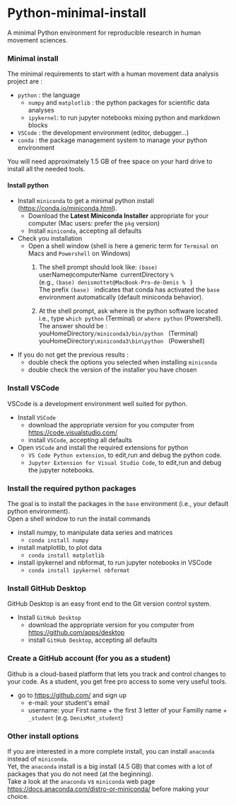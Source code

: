 # Python-minimal-install

A minimal Python environment for reproducible research in human movement sciences.

### Minimal install 
The minimal requirements to start with a human movement data analysis project are :  
- `python` : the language 
  - `numpy` and `matplotlib` : the python packages for scientific data analyses
  - `ipykernel`: to run jupyter notebooks mixing python and markdown blocks 
- `VSCode` : the development environment (editor, debugger...)  
- `conda` : the package management system to manage your python environment 

You will need approximately 1.5 GB of free space on your hard drive to install all the needed tools.

#### Install python 
- Install `miniconda` to get a minimal python install (https://conda.io/miniconda.html). 
    - Download the **Latest Miniconda Installer** appropriate for your computer (Mac users: prefer the `pkg` version)
    - Install `miniconda`, accepting all defaults 
- Check you installation 
    - Open a shell window (shell is here a generic term for `Terminal` on Macs and `Powershell` on Windows)
        1. The shell prompt should look like: 
        `(base) `userName`@`computerName` `currentDirectory `%`  
        (e.g., `(base) denismottet@MacBook-Pro-de-Denis % `  )  
        The prefix `(base) ` indicates that conda has activated the `base` environment automatically (default miniconda behavior). 

        1. At the shell prompt, ask where is the python software located  
        i.e., type  `which python` (Terminal) or `where python` (Powershell). The answer should be :   
        youHomeDirectory`/miniconda3/bin/python `  (Terminal)   
        youHomeDirectory`\miniconda3\bin\python `  (Powershell) 
- If you do not get the previous results :
    - double check the options you selected when installing `miniconda`
    - double check the version of the installer you have chosen 

### Install VSCode 
VSCode is a development environment well suited for python. 
- Install `VSCode` 
    - download the appropriate version for you computer from https://code.visualstudio.com/
    - install `VSCode`, accepting all defaults
- Open `VSCode` and install the required extensions for python
    - `VS Code Python extension`, to edit,run and debug the python code. 
    - `Jupyter Extension for Visual Studio Code`, to edit,run and debug the jupyter notebooks. 

### Install the required python packages
The goal is to install the packages in the `base` environment (i.e., your default python environment).  
Open a shell window to run the install commands
- install numpy, to manipulate data series and matrices
    - `conda install numpy`
- install matplotlib, to plot data
    - `conda install matplotlib`
- install ipykernel and nbformat, to run jupyter notebooks in VSCode
    - `conda install ipykernel nbformat`

### Install GitHub Desktop
GitHub Desktop is an easy front end to the Git version control system. 
- Install `GitHub Desktop` 
    - download the appropriate version for you computer from https://github.com/apps/desktop
    - install `GitHub Desktop`, accepting all defaults

### Create a GitHub account (for you as a student)
Github is a cloud-based platform that lets you track and control changes to your code. As a student, you get free pro access to some very useful tools. 

- go to https://github.com/ and sign up
  - e-mail: your student's email
  - username: your First name + the first 3 letter of your Familly name + `_student` (e.g. `DenisMot_student`)
  

### Other install options
If you are interested in a more complete install, you can install `anaconda` instead of `miniconda`.  
Yet, the `anaconda` install is a big install (4.5 GB) that comes with a lot of packages that you do not need (at the beginning).  
Take a look at the `anaconda` vs `miniconda` web page https://docs.anaconda.com/distro-or-miniconda/ before making your choice.

